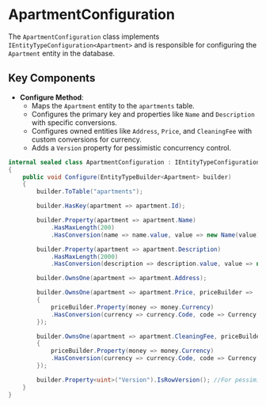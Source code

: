 # ApartmentConfiguration

The `ApartmentConfiguration` class implements `IEntityTypeConfiguration<Apartment>` and is responsible for configuring the `Apartment` entity in the database.

## Key Components

- **Configure Method**: 
  - Maps the `Apartment` entity to the `apartments` table.
  - Configures the primary key and properties like `Name` and `Description` with specific conversions.
  - Configures owned entities like `Address`, `Price`, and `CleaningFee` with custom conversions for currency.
  - Adds a `Version` property for pessimistic concurrency control.

```csharp
internal sealed class ApartmentConfiguration : IEntityTypeConfiguration<Apartment>
{
    public void Configure(EntityTypeBuilder<Apartment> builder)
    {
        builder.ToTable("apartments");

        builder.HasKey(apartment => apartment.Id);

        builder.Property(apartment => apartment.Name)
            .HasMaxLength(200)
            .HasConversion(name => name.value, value => new Name(value));

        builder.Property(apartment => apartment.Description)
            .HasMaxLength(2000)
            .HasConversion(description => description.value, value => new Description(value));

        builder.OwnsOne(apartment => apartment.Address);

        builder.OwnsOne(apartment => apartment.Price, priceBuilder =>
        {
            priceBuilder.Property(money => money.Currency)
            .HasConversion(currency => currency.Code, code => Currency.FromCode(code));
        });

        builder.OwnsOne(apartment => apartment.CleaningFee, priceBuilder =>
        {
            priceBuilder.Property(money => money.Currency)
            .HasConversion(currency => currency.Code, code => Currency.FromCode(code));
        });

        builder.Property<uint>("Version").IsRowVersion(); //For pessimistic concurrency 
    }
} 